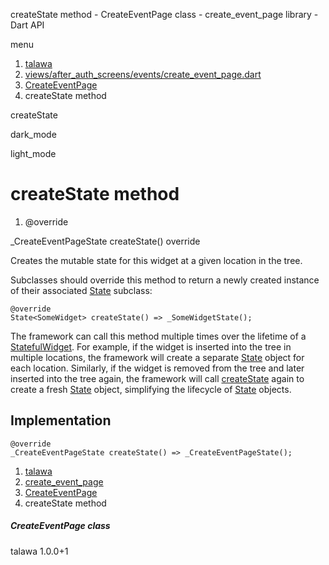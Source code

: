 




createState method - CreateEventPage class - create\_event\_page library - Dart API







menu

1. [talawa](../../index.html)
2. [views/after\_auth\_screens/events/create\_event\_page.dart](../../views_after_auth_screens_events_create_event_page/views_after_auth_screens_events_create_event_page-library.html)
3. [CreateEventPage](../../views_after_auth_screens_events_create_event_page/CreateEventPage-class.html)
4. createState method

createState


dark\_mode

light\_mode




# createState method


1. @override

\_CreateEventPageState
createState()
override

Creates the mutable state for this widget at a given location in the tree.

Subclasses should override this method to return a newly created
instance of their associated [State](https://api.flutter.dev/flutter/widgets/State-class.html) subclass:

```
@override
State<SomeWidget> createState() => _SomeWidgetState();

```

The framework can call this method multiple times over the lifetime of
a [StatefulWidget](https://api.flutter.dev/flutter/widgets/StatefulWidget-class.html). For example, if the widget is inserted into the tree
in multiple locations, the framework will create a separate [State](https://api.flutter.dev/flutter/widgets/State-class.html) object
for each location. Similarly, if the widget is removed from the tree and
later inserted into the tree again, the framework will call [createState](../../views_after_auth_screens_events_create_event_page/CreateEventPage/createState.html)
again to create a fresh [State](https://api.flutter.dev/flutter/widgets/State-class.html) object, simplifying the lifecycle of
[State](https://api.flutter.dev/flutter/widgets/State-class.html) objects.


## Implementation

```
@override
_CreateEventPageState createState() => _CreateEventPageState();
```

 


1. [talawa](../../index.html)
2. [create\_event\_page](../../views_after_auth_screens_events_create_event_page/views_after_auth_screens_events_create_event_page-library.html)
3. [CreateEventPage](../../views_after_auth_screens_events_create_event_page/CreateEventPage-class.html)
4. createState method

##### CreateEventPage class





talawa
1.0.0+1






